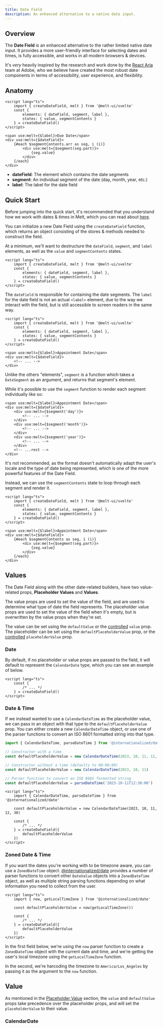 ```yaml
---
title: Date Field
description: An enhanced alternative to a native date input.
---
```


<script>
	import { Preview, Callout } from '$docs/components'
	export let snippets
	export let previews
</script>

## Overview

The **Date Field** is an enhanced alternative to the rather limited native date input. It provides a
more user-friendly interface for selecting dates and times, is fully accessible, and works in all
modern browsers & devices.

It's _very_ heavily inspired by the research and work done by the
[React Aria](https://react-spectrum.adobe.com/react-aria/) team at Adobe, who we believe have
created the most robust date components in terms of accessibility, user experience, and flexibility.

## Anatomy

```svelte
<script lang="ts">
	import { createDateField, melt } from '@melt-ui/svelte'
	const {
		elements: { dateField, segment, label },
		states: { value, segmentContents }
	} = createDateField()
</script>

<span use:melt={$label}>Due Date</span>
<div use:melt={$dateField}>
	{#each $segmentContents.arr as seg, i (i)}
		<div use:melt={$segment(seg.part)}>
			{seg.value}
		</div>
	{/each}
</div>
```

- **dateField**: The element which contains the date segments
- **segment**: An individual segment of the date (day, month, year, etc.)
- **label**: The label for the date field

## Quick Start

<Callout type="warning">
Before jumping into the quick start, it's recommended that you understand how we work with dates &
times in Melt, which you can read about <a href="/docs/dates-and-times" target="_blank">here</a>.
</Callout>

You can initialize a new Date Field using the `createDateField` function, which returns an object
consisting of the stores & methods needed to construct the field.

At a minimum, we'll want to destructure the `dateField`, `segment`, and `label` elements, as well
as the `value` and `segmentContents` states.

```svelte
<script lang="ts">
	import { createDateField, melt } from '@melt-ui/svelte'
	const {
		elements: { dateField, segment, label },
		states: { value, segmentContents }
	} = createDateField()
</script>
```

The `dateField` is responsible for containing the date segments. The `label` for the date field is
not an actual `<label>` element, due to the way we interact with the field, but is still accessible
to screen readers in the same way.

```svelte
<script lang="ts">
	import { createDateField, melt } from '@melt-ui/svelte'
	const {
		elements: { dateField, segment, label },
		states: { value, segmentContents }
	} = createDateField()
</script>

<span use:melt={$label}>Appointment Date</span>
<div use:melt={$dateField}>
	<!-- ... -->
</div>
```

Unlike the others "elements", `segment` is a function which takes a `DateSegment` as an argument,
and returns that segment's element.

While it's possible to use the `segment` function to render each segment individually like so:

```svelte {3,6,9}
<span use:melt={$label}>Appointment Date</span>
<div use:melt={$dateField}>
	<div use:melt={$segment('day')}>
		<!-- ... -->
	</div>
	<div use:melt={$segment('month')}>
		<!-- ... -->
	</div>
	<div use:melt={$segment('year')}>
		<!-- ... -->
	</div>
	<!-- ...rest -->
</div>
```

It's not recommended, as the format doesn't automatically adapt the user's locale and the type of
date being represented, which is one of the more powerful features of the Date Field.

Instead, we can use the `segmentContents` state to loop through each segment and render it.

```svelte
<script lang="ts">
	import { createDateField, melt } from '@melt-ui/svelte'
	const {
		elements: { dateField, segment, label },
		states: { value, segmentContents }
	} = createDateField()
</script>

<span use:melt={$label}>Appointment Date</span>
<div use:melt={$dateField}>
	{#each $segmentContents as seg, i (i)}
		<div use:melt={$segment(seg.part)}>
			{seg.value}
		</div>
	{/each}
</div>
```

## Values

The Date Field along with the other date-related builders, have two value-related props,
**Placeholder Values** and **Values**.

The value props are used to set the value of the field, and are used to determine what type of date
the field represents. The placeholder value props are used to set the value of the field when it's
empty, but is overwritten by the value props when they're set.

The value can be set using the `defaultValue` or the [controlled](/docs/controlled) `value` prop.
The placeholder can be set using the `defaultPlaceholderValue` prop, or the
[controlled](/docs/controlled) `placeholderValue` prop.

### Date

By default, if no placeholder or value props are passed to the field, it will default to represent
the `CalendarDate` type, which you can see an example of below.

```svelte
<script lang="ts">
	const {
		/* ... */
	} = createDateField()
</script>
```

<Preview code={snippets.main}>
	<svelte:component this={previews.main} />
</Preview>

### Date & Time

If we instead wanted to use a `CalendarDateTime` as the placeholder value, we can pass in an object
with that type to the `defaultPlaceholderValue` prop. You can either create a new `CalendarDateTime`
object, or use one of the parser functions to convert an ISO 8601 formatted string into that type.

```ts title="A few ways to create a CalendarDateTime"
import { CalendarDateTime, parseDateTime } from '@internationalized/date'

// Constructor with a time
const defaultPlaceholderValue = new CalendarDateTime(2023, 10, 11, 12, 30)

// Constructor without a time (defaults to 00:00:00)
const defaultPlaceholderValue = new CalendarDateTime(2023, 10, 11)

// Parser function to convert an ISO 8601 formatted string
const defaultPlaceholderValue = parseDateTime('2023-10-11T12:30:00')
```

```svelte {4,7}
<script lang="ts">
	import { CalendarDateTime, parseDateTime } from '@internationalized/date'

	const defaultPlaceholderValue = new CalendarDateTime(2023, 10, 11, 12, 30)

	const {
		/* ... */
	} = createDateField({
		defaultPlaceholderValue
	})
</script>
```

<Preview code={snippets.dtPlaceholder}>
	<svelte:component this={previews.dtPlaceholder} />
</Preview>

### Zoned Date & Time

If you want the dates you're working with to be timezone aware, you can use a `ZonedDateTime`
object.
[@internationalized/date](https://react-spectrum.adobe.com/internationalized/date/index.html)
provides a number of parser functions to convert other `DateValue` objects into a `ZonedDateTime`
object, as well as multiple string parsing functions depending on what information you need to
collect from the user.

```svelte {4,7}
<script lang="ts">
	import { now, getLocalTimeZone } from '@internationalized/date'

	const defaultPlaceholderValue = now(getLocalTimeZone())

	const {
		/* ... */
	} = createDateField({
		defaultPlaceholderValue
	})
</script>
```

In the first field below, we're using the `now` parser function to create a `ZonedDateTime` object
with the current date and time, and we're getting the user's local timezone using the
`getLocalTimeZone` function.

In the second, we're harcoding the timezone to `America/Los_Angeles` by passing it as the argument
to the `now` function.

<Preview code={snippets.zdtPlaceholder}>
	<svelte:component this={previews.zdtPlaceholder} />
</Preview>

## Value

As mentioned in the [Placeholder Value](#placeholder-value) section, the `value` and `defaultValue`
props take precedence over the placeholder props, and will set the `placeholderValue` to their
value.

### CalendarDate

```svelte




```
